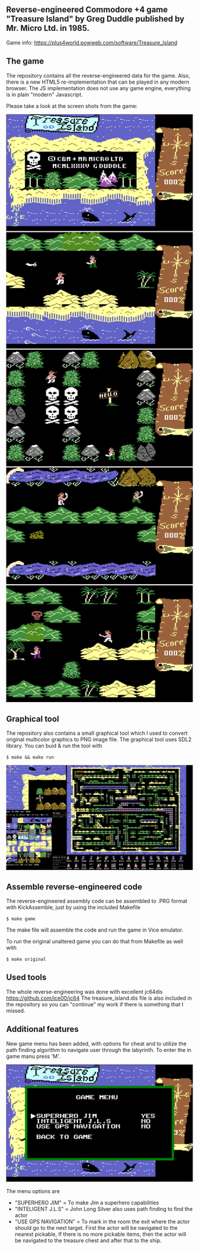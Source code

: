 ## Reverse-engineered Commodore +4 game "Treasure Island" by Greg Duddle published by Mr. Micro Ltd. in 1985.

Game info: https://plus4world.powweb.com/software/Treasure_Island

## The game

The repository contains all the reverse-engineered data for the game. Also, there is a new HTML5 re-implementation that can be played in any modern browser. The JS implementation does not use any game engine, everything is in plain "modern" Javascript.

Please take a look at the screen shots from the game:

![Alt text](/screenshots/ti_screenshot_001.png?raw=true "Screenshot1")
![Alt text](/screenshots/ti_screenshot_002.png?raw=true "Screenshot2")
![Alt text](/screenshots/ti_screenshot_003.png?raw=true "Screenshot3")
![Alt text](/screenshots/ti_screenshot_004.png?raw=true "Screenshot4")
![Alt text](/screenshots/ti_screenshot_005.png?raw=true "Screenshot5")


## Graphical tool
The repository also contains a small graphical tool which I used to convert original multicolor graphics
to PNG image file. The graphical tool uses SDL2 library. You can buid & run the tool with

```console
$ make && make run
```

![Alt text](/screenshots/gw_screenshot_001.png?raw=true "Graphical tool")

## Assemble reverse-engineered code

The reverse-engineered assembly code can be assembled to .PRG format with KickAssemble, just by using
the included Makefile

```console
$ make game
```

The make file will assemble the code and run the game in Vice emulator.

To run the original unaltered game you can do that from Makefile as well with

```console
$ make original
```

## Used tools

The whole reverse-engineering was done with excellent jc64dis https://github.com/ice00/jc64
The treasure_island.dis file is also included in the repository so you can "continue" my work if there is something that I missed.

## Additional features

New game menu has been added, with options for cheat and to utilize the path finding algorithm to navigate user through the labyrinth.
To enter the in game manu press 'M'.

![Alt text](/screenshots/ti_screenshot_006.png?raw=true "In game menu")

The menu options are

- "SUPERHERO JIM"       = To make Jim a superhero capabilities
- "INTELIGENT J.L.S"    = John Long Silver also uses path finding to find the actor
- "USE GPS NAVIGATION"  = To mark in the room the exit where the actor should go to the next target. First the actor will be navigated to the nearest pickable,
                          If there is no more pickable items, then the actor will be navigated to the treasure chest and after that to the ship.



